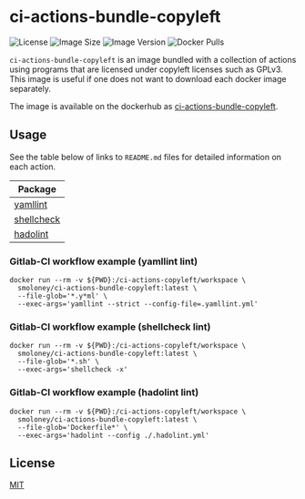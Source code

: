 # ci-actions-bundle-copyleft
![License](https://img.shields.io/github/license/stephenmoloney/ci-actions-copyleft.svg?style=flat-square)
![Image Size](https://images.microbadger.com/badges/image/smoloney/ci-actions-bundle-copyleft.svg)
![Image Version](https://images.microbadger.com/badges/version/smoloney/ci-actions-bundle-copyleft.svg)
![Docker Pulls](https://img.shields.io/docker/pulls/smoloney/ci-actions-bundle-copyleft.svg?style=flat)

`ci-actions-bundle-copyleft` is an image bundled with a collection of actions using programs that 
are licensed under copyleft licenses such as GPLv3. This image is useful if one does not 
want to download each docker image separately.

The image is available on the dockerhub as 
[ci-actions-bundle-copyleft](https://hub.docker.com/r/smoloney/ci-actions-bundle-copyleft).

## Usage

See the table below of links to `README.md` files for detailed information on each action.

| Package                                                                                                    |
| ---------------------------------------------------------------------------------------------------------- |
| [yamllint](https://github.com/stephenmoloney/ci-actions-copyleft/tree/master/yamllint/README.md)           | 
| [shellcheck](https://github.com/stephenmoloney/ci-actions-copyleft/tree/master/shellcheck/README.md)       | 
| [hadolint](https://github.com/stephenmoloney/ci-actions-copyleft/tree/master/hadolint/README.md)           | 

### Gitlab-CI workflow example (yamllint lint)

```shell
docker run --rm -v ${PWD}:/ci-actions-copyleft/workspace \
  smoloney/ci-actions-bundle-copyleft:latest \
  --file-glob='*.y*ml' \
  --exec-args='yamllint --strict --config-file=.yamllint.yml'
```

### Gitlab-CI workflow example (shellcheck lint)

```shell
docker run --rm -v ${PWD}:/ci-actions-copyleft/workspace \
  smoloney/ci-actions-bundle-copyleft:latest \
  --file-glob='*.sh' \
  --exec-args='shellcheck -x'
```

### Gitlab-CI workflow example (hadolint lint)

```shell
docker run --rm -v ${PWD}:/ci-actions-copyleft/workspace \
  smoloney/ci-actions-bundle-copyleft:latest \
  --file-glob='Dockerfile*' \
  --exec-args='hadolint --config ./.hadolint.yml'
```

## License

[MIT](../LICENSE.txt)
